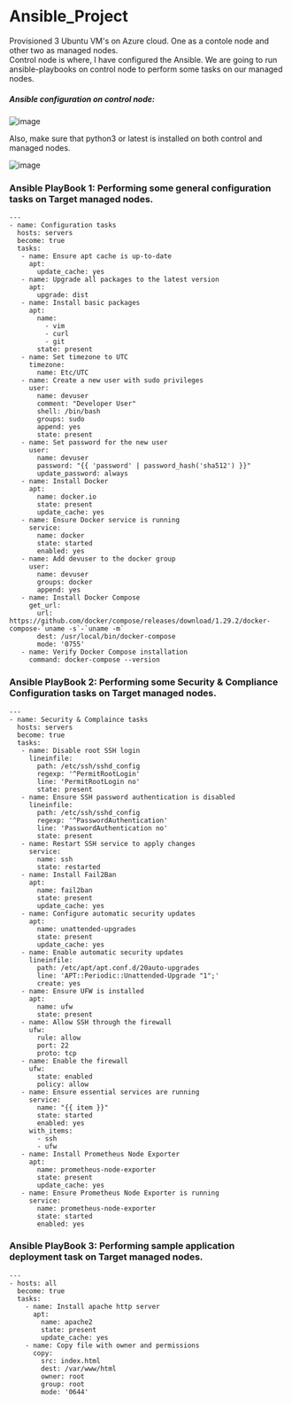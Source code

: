 # Ansible_Project

Provisioned 3 Ubuntu VM's on Azure cloud. One as a contole node and other two as managed nodes.<br>
Control node is where, I have configured the Ansible. We are going to run ansible-playbooks on control node to perform some tasks on our managed nodes.

##### Ansible configuration on control node:

![image](https://github.com/samirwadkar31/Ansible_Project/assets/74359548/9f9a7062-4b69-4f43-91d4-b1cc605c0d6a)

Also, make sure that python3 or latest is installed on both control and managed nodes.

![image](https://github.com/samirwadkar31/Ansible_Project/assets/74359548/14850aa2-2cdd-422d-ac25-db7a17273550)

### Ansible PlayBook 1: Performing some general configuration tasks on Target managed nodes.

```
---
- name: Configuration tasks
  hosts: servers
  become: true
  tasks:
   - name: Ensure apt cache is up-to-date
     apt:
       update_cache: yes
   - name: Upgrade all packages to the latest version
     apt:
       upgrade: dist
   - name: Install basic packages
     apt:
       name:
         - vim
         - curl
         - git
       state: present
   - name: Set timezone to UTC
     timezone:
       name: Etc/UTC
   - name: Create a new user with sudo privileges
     user:
       name: devuser
       comment: "Developer User"
       shell: /bin/bash
       groups: sudo
       append: yes
       state: present
   - name: Set password for the new user
     user:
       name: devuser
       password: "{{ 'password' | password_hash('sha512') }}"
       update_password: always
   - name: Install Docker
     apt:
       name: docker.io
       state: present
       update_cache: yes
   - name: Ensure Docker service is running
     service:
       name: docker
       state: started
       enabled: yes
   - name: Add devuser to the docker group
     user:
       name: devuser
       groups: docker
       append: yes
   - name: Install Docker Compose
     get_url:
       url: https://github.com/docker/compose/releases/download/1.29.2/docker-compose-`uname -s`-`uname -m`
       dest: /usr/local/bin/docker-compose
       mode: '0755'
   - name: Verify Docker Compose installation
     command: docker-compose --version

```
### Ansible PlayBook 2: Performing some Security & Compliance Configuration tasks on Target managed nodes.

```
---
- name: Security & Complaince tasks
  hosts: servers
  become: true
  tasks:
   - name: Disable root SSH login
     lineinfile:
       path: /etc/ssh/sshd_config
       regexp: '^PermitRootLogin'
       line: 'PermitRootLogin no'
       state: present
   - name: Ensure SSH password authentication is disabled
     lineinfile:
       path: /etc/ssh/sshd_config
       regexp: '^PasswordAuthentication'
       line: 'PasswordAuthentication no'
       state: present
   - name: Restart SSH service to apply changes
     service:
       name: ssh
       state: restarted
   - name: Install Fail2Ban
     apt:
       name: fail2ban
       state: present
       update_cache: yes
   - name: Configure automatic security updates
     apt:
       name: unattended-upgrades
       state: present
       update_cache: yes
   - name: Enable automatic security updates
     lineinfile:
       path: /etc/apt/apt.conf.d/20auto-upgrades
       line: 'APT::Periodic::Unattended-Upgrade "1";'
       create: yes
   - name: Ensure UFW is installed
     apt:
       name: ufw
       state: present
   - name: Allow SSH through the firewall
     ufw:
       rule: allow
       port: 22
       proto: tcp
   - name: Enable the firewall
     ufw:
       state: enabled
       policy: allow
   - name: Ensure essential services are running
     service:
       name: "{{ item }}"
       state: started
       enabled: yes
     with_items:
       - ssh
       - ufw
   - name: Install Prometheus Node Exporter
     apt:
       name: prometheus-node-exporter
       state: present
       update_cache: yes
   - name: Ensure Prometheus Node Exporter is running
     service:
       name: prometheus-node-exporter
       state: started
       enabled: yes
```

### Ansible PlayBook 3: Performing sample application deployment task on Target managed nodes.

```
---
- hosts: all
  become: true
  tasks:
    - name: Install apache http server
      apt:
        name: apache2
        state: present
        update_cache: yes
    - name: Copy file with owner and permissions
      copy:
        src: index.html
        dest: /var/www/html
        owner: root
        group: root
        mode: '0644'
```
